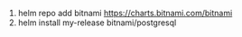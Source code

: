 
1. helm repo add bitnami https://charts.bitnami.com/bitnami
1. helm install my-release bitnami/postgresql